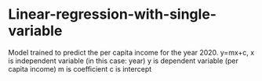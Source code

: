 # Linear-regression-with-single-variable
Model trained to predict the per capita income for the year 2020. 
y=mx+c,
x is independent variable (in this case: year)
y is dependent variable (per capita income)
m is coefficient
c is intercept
